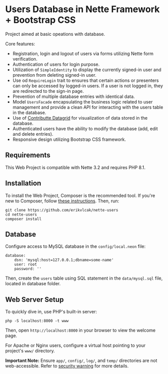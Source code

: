 Users Database in Nette Framework + Bootstrap CSS
=================

Project aimed at basic opeations with database.

Core features:
- Registration, login and logout of users via forms utilizing Nette form verification.
- Authentication of users for login purpose. 
- Utilization of `SimpleIdentity` to display the currently signed-in user and prevention from deleting signed-in user.
- Use od `RequireLogin` trait to ensures that certain actions or presenters can only be accessed by logged-in users. If a user is not logged in, they are redirected to the sign-in page.
- Prevention of multiple database entries with identical data.
- Model `UsersFacade` encapsulating the business logic related to user management and provide a clean API for interacting with the users table in the database.
- Use of [Contributte Datagrid](https://contributte.org/packages/contributte/datagrid/#composer) for visualization of data stored in the database.
- Authenticated users have the ability to modify the database (add, edit and delete entries).
- Responsive design utilizing Bootstrap CSS framework.

Requirements
------------

This Web Project is compatible with Nette 3.2 and requires PHP 8.1.


Installation
------------

To install the Web Project, Composer is the recommended tool. If you're new to Composer,
follow [these instructions](https://doc.nette.org/composer). Then, run:

```
git clone https://github.com/erikvlcak/nette-users
cd nette-users
composer install
```

Database
------------
Configure access to MySQL database in the `config/local.neon` file:

```
database:
	dsn: 'mysql:host=127.0.0.1;dbname=some-name'
	user: root
	password: ''
```
Then, create the `users` table using SQL statement in the `data/mysql.sql` file, located in database folder.


Web Server Setup
----------------

To quickly dive in, use PHP's built-in server:

	php -S localhost:8000 -t www

Then, open `http://localhost:8000` in your browser to view the welcome page.

For Apache or Nginx users, configure a virtual host pointing to your project's `www/` directory.

**Important Note:** Ensure `app/`, `config/`, `log/`, and `temp/` directories are not web-accessible.
Refer to [security warning](https://nette.org/security-warning) for more details.

